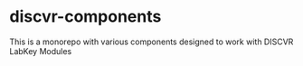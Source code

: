 # discvr-components
This is a monorepo with various components designed to work with DISCVR LabKey Modules
